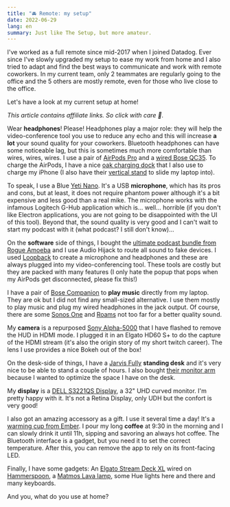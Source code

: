 ```yaml
---
title: "🚘 Remote: my setup"
date: 2022-06-29
lang: en
summary: Just like The Setup, but more amateur.
---
```


I've worked as a full remote since mid-2017 when I joined Datadog. Ever since I've slowly upgraded my setup to ease my work from home and I also tried to adapt and find the best ways to communicate and work with remote coworkers. In my current team, only 2 teammates are regularly going to the office and the 5 others are mostly remote, even for those who live close to the office.

Let's have a look at my current setup at home!

_This article contains affiliate links. So click with care 💌._

Wear **headphones**! Please! Headphones play a major role: they will help the video-conference tool you use to reduce any echo and this will increase **a lot** your sound quality for your coworkers. Bluetooth headphones can have some noticeable lag, but this is sometimes much more comfortable than wires, wires, wires. I use a pair of [AirPods Pro](https://amzn.to/3ysS4yB) and a [wired Bose QC35](https://amzn.to/3OQuykF). To charge the AirPods, I have a nice [oak charging dock](https://oakywood.shop/collections/charging-docks) that I also use to charge my iPhone (I also have their [vertical stand](https://oakywood.shop/products/vertical-laptop-stand) to slide my laptop into).

To speak, I use a Blue [Yeti Nano](https://amzn.to/3y6vudZ). It's a USB **microphone**, which has its pros and cons, but at least, it does not require phantom power although it's a bit expensive and less good than a real mike. The microphone works with the infamous Logitech G-Hub application which is... well... horrible (if you don't like Electron applications,  you are not going to be disappointed with the UI of this tool). Beyond that, the sound quality is very good and I can't wait to start my podcast with it (what podcast? I still don't know)...

On the **software** side of things, I bought the [ultimate podcast bundle from Rogue Amoeba](https://rogueamoeba.com/store/) and I use Audio Hijack to route all sound to fake devices. I used [Loopback](https://rogueamoeba.com/loopback/) to create a microphone and headphones and these are always plugged into my video-conferencing tool. These tools are costly but they are packed with many features (I only hate the popup that pops when my AirPods get disconnected, please fix this!)

I have a pair of [Bose Companion](https://amzn.to/3NpUhiI) to **play music** directly from my laptop. They are ok but I did not find any small-sized alternative.  I use them mostly to play music and plug my wired headphones in the jack output. Of course, there are some [Sonos One](https://amzn.to/3QZGAd8) and [Roams](https://amzn.to/3HZHlPs) not too far for a better quality sound.

My **camera** is a repurposed [Sony Alpha-5000](https://www.lesnumeriques.com/reflex-hybride/sony-alpha-5000-p18552/test.html) that I have flashed to remove the HUD in HDMI mode. I plugged it in an Elgato HD60 S+ to do the capture of the HDMI stream (it's also the origin story of my short twitch career). The lens I use provides a nice Bokeh out of the box!

On the desk-side of things, I have a [Jarvis Fully](https://www.fully.com/en-eu/standing-desks/jarvis/jarvis-adjustable-height-desk-bamboo.html) **standing desk** and it's very nice to be able to stand a couple of hours. I also bought [their monitor arm](https://www.fully.com/en-eu/accessories/monitor-arms/jarvis-monitor-arm.html) because I wanted to optimize the space I have on the desk.

My **display** is a [DELL S3221QS Display](https://amzn.to/3I32IiQ), a 32" UHD curved monitor. I'm pretty happy with it. It's not a Retina Display, only UDH but the confort is very good!

I also got an amazing accessory as a gift. I use it several time a day! It's a [warming cup from Ember](https://amzn.to/3nttNlK). I pour my long **coffee** at 9:30 in the morning and I can slowly drink it until 11h, sipping and savoring an always hot coffee. The Bluetooth interface is a gadget, but you need it to set the correct temperature. After this, you can remove the app to rely on its front-facing LED.

Finally, I have some gadgets: An [Elgato Stream Deck XL](https://amzn.to/3y4pYZh) wired on [Hammerspoon](https://www.hammerspoon.org/), a [Matmos Lava lamp](https://www.mathmos.fr/mathmos-astro-baby-lava-lampe-1287-0.html#bleu-rose), some Hue lights here and there and many keyboards.

And you, what do you use at home?
